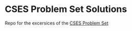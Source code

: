 # CSES Problem Set Solutions

Repo for the excersices of the [CSES Problem Set](https://cses.fi/problemset/list/)